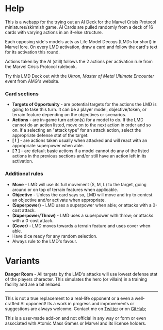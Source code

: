 # Help

This is a webapp for the trying out an AI Deck for the Marvel Crisis Protocol miniatures/skirmish game. AI Cards are pulled randomly from a deck of 16 cards with varying actions in an if-else structure. 

Each opposing side's models acts as Life Model Decoys (LMDs for short) in Marvel lore. On every LMD activation, draw a card and follow the card's text for its activation this round. 

Actions taken by the AI (still) follows the 2 actions per activation rule from the Marvel Crisis Protocol rulebook.

Try this LMD Deck out with the *Ultron, Master of Metal Ultimate Encounter* event from AMG's website.

### Card sections
- **Targets of Opportunity** - are potential targets for the actions the LMD is going to take this turn. It can be a player model, objective/token, or terrain feature depending on the objectives or scenarios.   
- **Actions** - are in-game turn action(s) for a model to do. If the LMD cannot do an action listed, move on to the next action in order and so on. If a selecting an "attack type" for an attack action, select the appropriate defense stat of the target.   
- **\[ ! \]** - are actions taken usually when attacked and will react with an appropriate superpower when able.   
- **\[ ? \]** - are default basic actions if a model cannot do any of the listed actions in the previous sections and/or still have an action left in its activation.

### Additional rules
- **Move** - LMD will use its full movement (S, M, L) to the target, going around or on top of terrain features when applicable.
- **Objective** - Unless the card says so, LMD will move and try to contest an objective and/or activate when appropriate.   
- **(Superpower)** - LMD uses a superpower when able; or attacks with a 0-cost attack.   
- **(Superpower/Throw)** - LMD uses a superpower with throw; or attacks with a 0-cost attack.   
- **(Cover)** - LMD moves towards a terrain feature and uses cover when able.   
- Have dice ready for any random selection.   
- Always rule to the LMD's favour.   

# Variants
**Danger Room** - All targets by the LMD's attacks will use lowest defense stat of the players character. This simulates the hero (or villain) in a training facility and are a bit relaxed.

---

This is not a true replacement to a real-life opponent or a even a well-crafted AI opponent! Its a work in progress and improvements or suggestions are always welcome. Contact me on [Twitter](https://twitter.com/kevinn) or on [GitHub](https://github.com/elintseeker/mcp-aicards/issues/);

This is a user-made add-on and not official in any way or form or even associated with Atomic Mass Games or Marvel and its license holders.